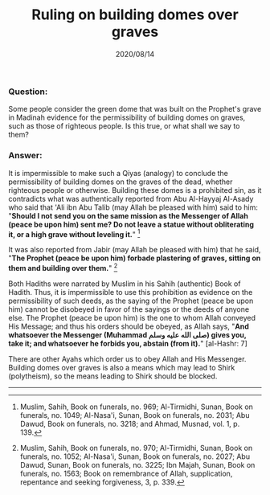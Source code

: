 ﻿---
layout: post
title: "Ruling on building domes over graves"
publisher: "alsalafiyyah@icloud.com"
source: "Fatawa al-Lajnah ad-Daimah no. 8263-4"
category: [funerals, fatwas, bidah]
hijri: Dhul-Hijjah 24, 1441
excerpt: It is impermissible to make such a Qiyas or analogy to conclude the permissibility of building domes on the graves of the dead, whether righteous people or otherwise.
date: 2020/08/14
shaykhs: 
 - Shaykh Abdul-Aziz ibn Baz
 - Shaykh Abdul-Razzaq al-Afify
 - Shaykh Abdullah ibn Qa'ud
---

### Question:
Some people consider the green dome that was built on the Prophet's grave in Madinah evidence for the permissibility of building domes on graves, such as those of righteous people. Is this true, or what shall we say to them?

### Answer: 
It is impermissible to make such a Qiyas (analogy) to conclude the permissibility of building domes on the graves of the dead, whether righteous people or otherwise. Building these domes is a prohibited sin, as it contradicts what was authentically reported from Abu Al-Hayyaj Al-Asady who said that 'Ali ibn Abu Talib (may Allah be pleased with him) said to him: "**Should I not send you on the same mission as the Messenger of Allah (peace be upon him) sent me? Do not leave a statue without obliterating it, or a high grave without leveling it.**" [^1]

It was also reported from Jabir (may Allah be pleased with him) that he said, "**The Prophet (peace be upon him) forbade plastering of graves, sitting on them and building over them.**" [^2]

Both Hadiths were narrated by Muslim in his Sahih (authentic) Book of Hadith. Thus, it is impermissible to use this prohibition as evidence on the permissibility of such deeds, as the saying of the Prophet (peace be upon him) cannot be disobeyed in favor of the sayings or the deeds of anyone else. The Prophet (peace be upon him) is the one to whom Allah conveyed His Message; and thus his orders should be obeyed, as Allah says, "**And whatsoever the Messenger (Muhammad صلى الله عليه وسلم) gives you, take it; and whatsoever he forbids you, abstain (from it).**" [al-Hashr: 7]

There are other Ayahs which order us to obey Allah and His Messenger. Building domes over graves is also a means which may lead to Shirk (polytheism), so the means leading to Shirk should be blocked.

---
[^1]: Muslim, Sahih, Book on funerals, no. 969; Al-Tirmidhi, Sunan, Book on funerals, no. 1049; Al-Nasa'i, Sunan, Book on funerals, no. 2031; Abu Dawud, Book on funerals, no. 3218; and Ahmad, Musnad, vol. 1, p. 139.
[^2]: Muslim, Sahih, Book on funerals, no. 970; Al-Tirmidhi, Sunan, Book on funerals, no. 1052; Al-Nasa'i, Sunan, Book on funerals, no. 2027; Abu Dawud, Sunan, Book on funerals, no. 3225; Ibn Majah, Sunan, Book on funerals, no. 1563; Book on remembrance of Allah, supplication, repentance and seeking forgiveness, 3, p. 339.


